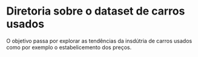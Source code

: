 # Diretoria sobre o dataset de carros usados

O objetivo passa por explorar as tendências da insdútria de carros usados como por exemplo o estabelicemento dos preços. 
